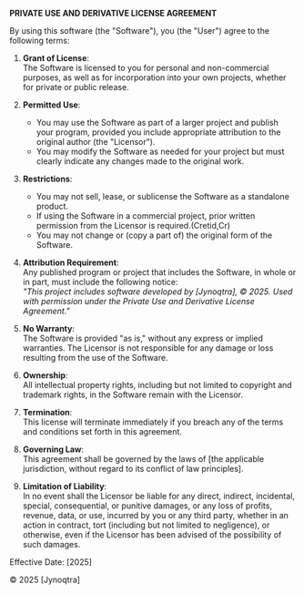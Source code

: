 **PRIVATE USE AND DERIVATIVE LICENSE AGREEMENT**  

By using this software (the "Software"), you (the "User") agree to the following terms:  

1. **Grant of License**:  
   The Software is licensed to you for personal and non-commercial purposes, as well as for incorporation into your own projects, whether for private or public release.  

2. **Permitted Use**:  
   - You may use the Software as part of a larger project and publish your program, provided you include appropriate attribution to the original author (the "Licensor").  
   - You may modify the Software as needed for your project but must clearly indicate any changes made to the original work.  

3. **Restrictions**:  
   - You may not sell, lease, or sublicense the Software as a standalone product.  
   - If using the Software in a commercial project, prior written permission from the Licensor is required.(Cretid,Cr)  
   - You may not change or (copy a part of) the original form of the Software.

4. **Attribution Requirement**:  
   Any published program or project that includes the Software, in whole or in part, must include the following notice:  
   *"This project includes software developed by [Jynoqtra], © 2025. Used with permission under the Private Use and Derivative License Agreement."*  

5. **No Warranty**:  
   The Software is provided "as is," without any express or implied warranties. The Licensor is not responsible for any damage or loss resulting from the use of the Software.  

6. **Ownership**:  
   All intellectual property rights, including but not limited to copyright and trademark rights, in the Software remain with the Licensor.  

7. **Termination**:  
   This license will terminate immediately if you breach any of the terms and conditions set forth in this agreement.  

8. **Governing Law**:  
   This agreement shall be governed by the laws of [the applicable jurisdiction, without regard to its conflict of law principles].  

9. **Limitation of Liability**:  
   In no event shall the Licensor be liable for any direct, indirect, incidental, special, consequential, or punitive damages, or any loss of profits, revenue, data, or use, incurred by you or any third party, whether in an action in contract, tort (including but not limited to negligence), or otherwise, even if the Licensor has been advised of the possibility of such damages.  

Effective Date: [2025]  

© 2025 [Jynoqtra]
